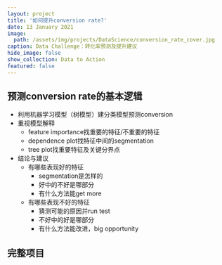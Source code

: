 ```yaml
---
layout: project
title: '如何提升conversion rate?'
date: 13 January 2021
image:  
  path: /assets/img/projects/DataScience/conversion_rate_cover.jpg
caption: Data Challenge：转化率预测及提升建议
hide_image: false
show_collection: Data to Action
featured: false
---
```


## 预测conversion rate的基本逻辑
- 利用机器学习模型（树模型）建分类模型预测conversion
- 重视模型解释
  - feature importance找重要的特征/不重要的特征
  - dependence plot找特征中间的segmentation
  - tree plot找重要特征及关键分界点
- 结论与建议
  - 有哪些表现好的特征
    - segmentation是怎样的
    - 好中的不好是哪部分
    - 有什么方法能get more
  - 有哪些表现不好的特征
    - 猜测可能的原因并run test
    - 不好中的好是哪部分
    - 有什么方法能改进，big opportunity

## 完整项目
<script src="https://gist.github.com/chuanluchen/87fe73701f9e1da09a72e33321d154b7.js"></script>
